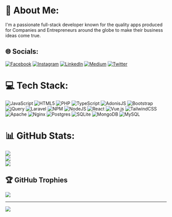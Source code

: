 # 💫 About Me:
I'm a passionate full-stack developer known for the quality apps produced for Companies and Entrepreneurs around the globe to make their business ideas come true.


## 🌐 Socials:
[![Facebook](https://img.shields.io/badge/Facebook-%231877F2.svg?logo=Facebook&logoColor=white)](https://facebook.com/bhaswanth.kumar.9) [![Instagram](https://img.shields.io/badge/Instagram-%23E4405F.svg?logo=Instagram&logoColor=white)](https://instagram.com/i_the_crazy_geek) [![LinkedIn](https://img.shields.io/badge/LinkedIn-%230077B5.svg?logo=linkedin&logoColor=white)](https://linkedin.com/in/bhaswanthchittanoor) [![Medium](https://img.shields.io/badge/Medium-12100E?logo=medium&logoColor=white)](https://medium.com/@bhaswanthkumar6) [![Twitter](https://img.shields.io/badge/Twitter-%231DA1F2.svg?logo=Twitter&logoColor=white)](https://twitter.com/bhaswanth4) 

# 💻 Tech Stack:
![JavaScript](https://img.shields.io/badge/javascript-%23323330.svg?style=for-the-badge&logo=javascript&logoColor=%23F7DF1E) ![HTML5](https://img.shields.io/badge/html5-%23E34F26.svg?style=for-the-badge&logo=html5&logoColor=white) ![PHP](https://img.shields.io/badge/php-%23777BB4.svg?style=for-the-badge&logo=php&logoColor=white) ![TypeScript](https://img.shields.io/badge/typescript-%23007ACC.svg?style=for-the-badge&logo=typescript&logoColor=white) ![AdonisJS](https://img.shields.io/badge/adonisjs-%23220052.svg?style=for-the-badge&logo=adonisjs&logoColor=white) ![Bootstrap](https://img.shields.io/badge/bootstrap-%23563D7C.svg?style=for-the-badge&logo=bootstrap&logoColor=white) ![jQuery](https://img.shields.io/badge/jquery-%230769AD.svg?style=for-the-badge&logo=jquery&logoColor=white) ![Laravel](https://img.shields.io/badge/laravel-%23FF2D20.svg?style=for-the-badge&logo=laravel&logoColor=white) ![NPM](https://img.shields.io/badge/NPM-%23000000.svg?style=for-the-badge&logo=npm&logoColor=white) ![NodeJS](https://img.shields.io/badge/node.js-6DA55F?style=for-the-badge&logo=node.js&logoColor=white) ![React](https://img.shields.io/badge/react-%2320232a.svg?style=for-the-badge&logo=react&logoColor=%2361DAFB) ![Vue.js](https://img.shields.io/badge/vuejs-%2335495e.svg?style=for-the-badge&logo=vuedotjs&logoColor=%234FC08D) ![TailwindCSS](https://img.shields.io/badge/tailwindcss-%2338B2AC.svg?style=for-the-badge&logo=tailwind-css&logoColor=white) ![Apache](https://img.shields.io/badge/apache-%23D42029.svg?style=for-the-badge&logo=apache&logoColor=white) ![Nginx](https://img.shields.io/badge/nginx-%23009639.svg?style=for-the-badge&logo=nginx&logoColor=white) ![Postgres](https://img.shields.io/badge/postgres-%23316192.svg?style=for-the-badge&logo=postgresql&logoColor=white) ![SQLite](https://img.shields.io/badge/sqlite-%2307405e.svg?style=for-the-badge&logo=sqlite&logoColor=white) ![MongoDB](https://img.shields.io/badge/MongoDB-%234ea94b.svg?style=for-the-badge&logo=mongodb&logoColor=white) ![MySQL](https://img.shields.io/badge/mysql-%2300f.svg?style=for-the-badge&logo=mysql&logoColor=white)
# 📊 GitHub Stats:
![](https://github-readme-stats.vercel.app/api?username=bhaswanth53&theme=dark&hide_border=false&include_all_commits=true&count_private=true)<br/>
![](https://github-readme-streak-stats.herokuapp.com/?user=bhaswanth53&theme=dark&hide_border=false)<br/>
![](https://github-readme-stats.vercel.app/api/top-langs/?username=bhaswanth53&theme=dark&hide_border=false&include_all_commits=true&count_private=true&layout=compact)

## 🏆 GitHub Trophies
![](https://github-profile-trophy.vercel.app/?username=bhaswanth53&theme=radical&no-frame=false&no-bg=true&margin-w=4)

---
[![](https://visitcount.itsvg.in/api?id=bhaswanth53&icon=0&color=0)](https://visitcount.itsvg.in)
